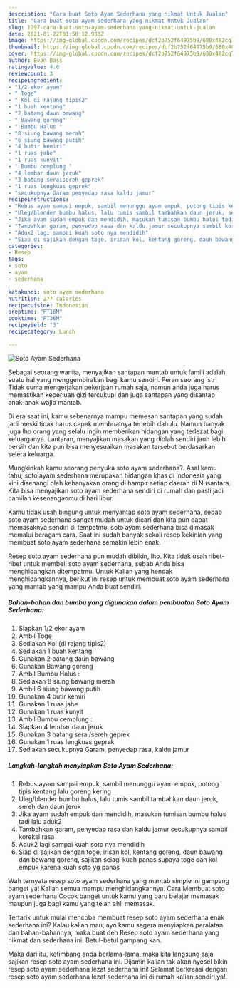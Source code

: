 ```yaml
---
description: "Cara buat Soto Ayam Sederhana yang nikmat Untuk Jualan"
title: "Cara buat Soto Ayam Sederhana yang nikmat Untuk Jualan"
slug: 1297-cara-buat-soto-ayam-sederhana-yang-nikmat-untuk-jualan
date: 2021-01-22T01:56:12.983Z
image: https://img-global.cpcdn.com/recipes/dcf2b752f64975b9/680x482cq70/soto-ayam-sederhana-foto-resep-utama.jpg
thumbnail: https://img-global.cpcdn.com/recipes/dcf2b752f64975b9/680x482cq70/soto-ayam-sederhana-foto-resep-utama.jpg
cover: https://img-global.cpcdn.com/recipes/dcf2b752f64975b9/680x482cq70/soto-ayam-sederhana-foto-resep-utama.jpg
author: Evan Bass
ratingvalue: 4.6
reviewcount: 3
recipeingredient:
- "1/2 ekor ayam"
- " Toge"
- " Kol di rajang tipis2"
- "1 buah kentang"
- "2 batang daun bawang"
- " Bawang goreng"
- " Bumbu Halus "
- "8 siung bawang merah"
- "6 siung bawang putih"
- "4 butir kemiri"
- "1 ruas jahe"
- "1 ruas kunyit"
- " Bumbu cemplung "
- "4 lembar daun jeruk"
- "3 batang seraisereh geprek"
- "1 ruas lengkuas geprek"
- "secukupnya Garam penyedap rasa kaldu jamur"
recipeinstructions:
- "Rebus ayam sampai empuk, sambil menunggu ayam empuk, potong tipis kentang lalu goreng kering"
- "Uleg/blender bumbu halus, lalu tumis sambil tambahkan daun jeruk, sereh dan daun jeruk"
- "Jika ayam sudah empuk dan mendidih, masukan tumisan bumbu halus tadi lalu aduk2"
- "Tambahkan garam, penyedap rasa dan kaldu jamur secukupnya sambil koreksi rasa"
- "Aduk2 lagi sampai kuah soto nya mendidih"
- "Siap di sajikan dengan toge, irisan kol, kentang goreng, daun bawang dan bawang goreng, sajikan selagi kuah panas supaya toge dan kol empuk karena kuah soto yg panas"
categories:
- Resep
tags:
- soto
- ayam
- sederhana

katakunci: soto ayam sederhana 
nutrition: 277 calories
recipecuisine: Indonesian
preptime: "PT16M"
cooktime: "PT36M"
recipeyield: "3"
recipecategory: Lunch

---
```



![Soto Ayam Sederhana](https://img-global.cpcdn.com/recipes/dcf2b752f64975b9/680x482cq70/soto-ayam-sederhana-foto-resep-utama.jpg)

Sebagai seorang wanita, menyajikan santapan mantab untuk famili adalah suatu hal yang menggembirakan bagi kamu sendiri. Peran seorang istri Tidak cuma mengerjakan pekerjaan rumah saja, namun anda juga harus memastikan keperluan gizi tercukupi dan juga santapan yang disantap anak-anak wajib mantab.

Di era  saat ini, kamu sebenarnya mampu memesan santapan yang sudah jadi meski tidak harus capek membuatnya terlebih dahulu. Namun banyak juga lho orang yang selalu ingin memberikan hidangan yang terlezat bagi keluarganya. Lantaran, menyajikan masakan yang diolah sendiri jauh lebih bersih dan kita pun bisa menyesuaikan masakan tersebut berdasarkan selera keluarga. 



Mungkinkah kamu seorang penyuka soto ayam sederhana?. Asal kamu tahu, soto ayam sederhana merupakan hidangan khas di Indonesia yang kini disenangi oleh kebanyakan orang di hampir setiap daerah di Nusantara. Kita bisa menyajikan soto ayam sederhana sendiri di rumah dan pasti jadi camilan kesenanganmu di hari libur.

Kamu tidak usah bingung untuk menyantap soto ayam sederhana, sebab soto ayam sederhana sangat mudah untuk dicari dan kita pun dapat memasaknya sendiri di tempatmu. soto ayam sederhana bisa dimasak memalui beragam cara. Saat ini sudah banyak sekali resep kekinian yang membuat soto ayam sederhana semakin lebih enak.

Resep soto ayam sederhana pun mudah dibikin, lho. Kita tidak usah ribet-ribet untuk membeli soto ayam sederhana, sebab Anda bisa menghidangkan ditempatmu. Untuk Kalian yang hendak menghidangkannya, berikut ini resep untuk membuat soto ayam sederhana yang mantab yang mampu Anda buat sendiri.

<!--inarticleads1-->

##### Bahan-bahan dan bumbu yang digunakan dalam pembuatan Soto Ayam Sederhana:

1. Siapkan 1/2 ekor ayam
1. Ambil  Toge
1. Sediakan  Kol (di rajang tipis2)
1. Sediakan 1 buah kentang
1. Gunakan 2 batang daun bawang
1. Gunakan  Bawang goreng
1. Ambil  Bumbu Halus :
1. Sediakan 8 siung bawang merah
1. Ambil 6 siung bawang putih
1. Gunakan 4 butir kemiri
1. Gunakan 1 ruas jahe
1. Gunakan 1 ruas kunyit
1. Ambil  Bumbu cemplung :
1. Siapkan 4 lembar daun jeruk
1. Gunakan 3 batang serai/sereh geprek
1. Gunakan 1 ruas lengkuas geprek
1. Sediakan secukupnya Garam, penyedap rasa, kaldu jamur




<!--inarticleads2-->

##### Langkah-langkah menyiapkan Soto Ayam Sederhana:

1. Rebus ayam sampai empuk, sambil menunggu ayam empuk, potong tipis kentang lalu goreng kering
1. Uleg/blender bumbu halus, lalu tumis sambil tambahkan daun jeruk, sereh dan daun jeruk
1. Jika ayam sudah empuk dan mendidih, masukan tumisan bumbu halus tadi lalu aduk2
1. Tambahkan garam, penyedap rasa dan kaldu jamur secukupnya sambil koreksi rasa
1. Aduk2 lagi sampai kuah soto nya mendidih
1. Siap di sajikan dengan toge, irisan kol, kentang goreng, daun bawang dan bawang goreng, sajikan selagi kuah panas supaya toge dan kol empuk karena kuah soto yg panas




Wah ternyata resep soto ayam sederhana yang mantab simple ini gampang banget ya! Kalian semua mampu menghidangkannya. Cara Membuat soto ayam sederhana Cocok banget untuk kamu yang baru belajar memasak maupun juga bagi kamu yang telah ahli memasak.

Tertarik untuk mulai mencoba membuat resep soto ayam sederhana enak sederhana ini? Kalau kalian mau, ayo kamu segera menyiapkan peralatan dan bahan-bahannya, maka buat deh Resep soto ayam sederhana yang nikmat dan sederhana ini. Betul-betul gampang kan. 

Maka dari itu, ketimbang anda berlama-lama, maka kita langsung saja sajikan resep soto ayam sederhana ini. Dijamin kalian tak akan nyesel bikin resep soto ayam sederhana lezat sederhana ini! Selamat berkreasi dengan resep soto ayam sederhana lezat sederhana ini di rumah kalian sendiri,ya!.


